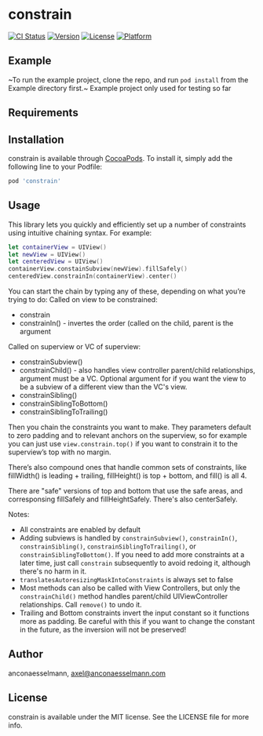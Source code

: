 # constrain

[![CI Status](https://img.shields.io/travis/anconaesselmann/constrain.svg?style=flat)](https://travis-ci.org/anconaesselmann/constrain)
[![Version](https://img.shields.io/cocoapods/v/constrain.svg?style=flat)](https://cocoapods.org/pods/constrain)
[![License](https://img.shields.io/cocoapods/l/constrain.svg?style=flat)](https://cocoapods.org/pods/constrain)
[![Platform](https://img.shields.io/cocoapods/p/constrain.svg?style=flat)](https://cocoapods.org/pods/constrain)

## Example

~To run the example project, clone the repo, and run `pod install` from the Example directory first.~ Example project only used for testing so far

## Requirements

## Installation

constrain is available through [CocoaPods](https://cocoapods.org). To install
it, simply add the following line to your Podfile:

```ruby
pod 'constrain'
```

## Usage

This library lets you quickly and efficiently set up a number of constraints using intuitive chaining syntax. For example:

```swift
let containerView = UIView()
let newView = UIView()
let centeredView = UIView()
containerView.constainSubview(newView).fillSafely()
centeredView.constrainIn(containerView).center()
```

You can start the chain by typing any of these, depending on what you’re trying to do:
Called on view to be constrained:
 - constrain
 - constrainIn() - invertes the order (called on the child, parent is the argument
 
 Called on superview or VC of superview:
 - constrainSubview()
 - constrainChild() - also handles view controller parent/child relationships, argument must be a VC. Optional argument for if you want the view to be a subview of a different view than the VC's view.
 - constrainSibling()
 - constrainSiblingToBottom()
 - constrainSiblingToTrailing()

Then you chain the constraints you want to make. They parameters default to zero padding and to relevant anchors on the superview, so for example you can just use `view.constrain.top()` if you want to constrain it to the superview’s top with no margin.

There’s also compound ones that handle common sets of constraints, like fillWidth() is leading + trailing, fillHeight() is top + bottom, and fill() is all 4.

There are "safe" versions of top and bottom that use the safe areas, and corresponsing fillSafely and fillHeightSafely. There's also centerSafely.

Notes:
 - All constraints are enabled by default
 - Adding subviews is handled by `constrainSubview()`, `constrainIn()`, `constrainSibling()`, `constrainSiblingToTrailing()`, or `constrainSiblingToBottom()`. If you need to add more constraints at a later time, just call `constrain` subsequently to avoid redoing it, although there's no harm in it.
 - `translatesAutoresizingMaskIntoConstraints` is always set to false
 - Most methods can also be called with View Controllers, but only the `constrainChild()` method handles parent/child UIViewController relationships. Call `remove()` to undo it.
 - Trailing and Bottom constraints invert the input constant so it functions more as padding. Be careful with this if you want to change the constant in the future, as the inversion will not be preserved!

## Author

anconaesselmann, axel@anconaesselmann.com

## License

constrain is available under the MIT license. See the LICENSE file for more info.
